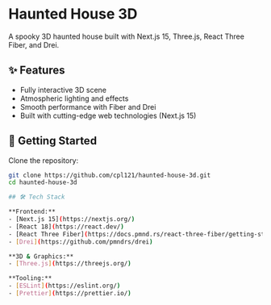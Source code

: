 # Haunted House 3D

A spooky 3D haunted house built with Next.js 15, Three.js, React Three Fiber, and Drei.

## ✨ Features

- Fully interactive 3D scene
- Atmospheric lighting and effects
- Smooth performance with Fiber and Drei
- Built with cutting-edge web technologies (Next.js 15)

## 🚀 Getting Started

Clone the repository:

```bash
git clone https://github.com/cpl121/haunted-house-3d.git
cd haunted-house-3d

## 🛠️ Tech Stack

**Frontend:**
- [Next.js 15](https://nextjs.org/)
- [React 18](https://react.dev/)
- [React Three Fiber](https://docs.pmnd.rs/react-three-fiber/getting-started/introduction)
- [Drei](https://github.com/pmndrs/drei)

**3D & Graphics:**
- [Three.js](https://threejs.org/)

**Tooling:**
- [ESLint](https://eslint.org/)
- [Prettier](https://prettier.io/)
```
